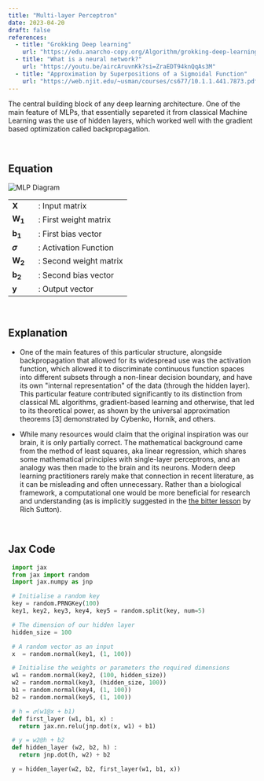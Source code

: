 ```yaml
---
title: "Multi-layer Perceptron"
date: 2023-04-20
draft: false
references:
  - title: "Grokking Deep learning"
    url: "https://edu.anarcho-copy.org/Algorithm/grokking-deep-learning.pdf"
  - title: "What is a neural network?"
    url: "https://youtu.be/aircAruvnKk?si=ZraEDT94knQqAs3M"
  - title: "Approximation by Superpositions of a Sigmoidal Function"
    url: "https://web.njit.edu/~usman/courses/cs677/10.1.1.441.7873.pdf"
---
```


The central building block of any deep learning architecture. One of the main feature of MLPs, that essentially separeted it from classical Machine Learning was the use of hidden layers, which worked well with the gradient based optimization called backpropagation. 

<br>

## Equation

![MLP Diagram](/images/mlp2.png)

<table style="border-collapse: collapse;">
  <tr>
    <td style="padding-right: 20px; vertical-align: middle;"><strong>X</strong></td>
    <td style="vertical-align: middle;">: Input matrix</td>
  </tr>
  <tr>
    <td style="padding-right: 20px; vertical-align: middle;"><strong>W<sub>1</sub></strong></td>
    <td style="vertical-align: middle;">: First weight matrix</td>
  </tr>
  <tr>
    <td style="padding-right: 20px; vertical-align: middle;"><strong>b<sub>1</sub></strong></td>
    <td style="vertical-align: middle;">: First bias vector</td>
  </tr>
  <tr>
    <td style="padding-right: 20px; vertical-align: middle;"><strong>𝜎</strong></td>
    <td style="vertical-align: middle;">: Activation Function</td>
  </tr>
  <tr>
    <td style="padding-right: 20px; vertical-align: middle;"><strong>W<sub>2</sub></strong></td>
    <td style="vertical-align: middle;">: Second weight matrix</td>
  </tr>
  <tr>
    <td style="padding-right: 20px; vertical-align: middle;"><strong>b<sub>2</sub></strong></td>
    <td style="vertical-align: middle;">: Second bias vector</td>
  </tr>
  <tr>
    <td style="padding-right: 20px; vertical-align: middle;"><strong>y</strong></td>
    <td style="vertical-align: middle;">: Output vector</td>
  </tr>
</table>

<br>

## Explanation

- One of the main features of this particular structure, alongside backpropagation that allowed for its widespread use was the activation function, which allowed it to discriminate continuous function spaces into different subsets through a non-linear decision boundary, and have its own "internal representation" of the data (through the hidden layer). This particular feature contributed significantly to its distinction from classical ML algorithms, gradient-based learning and otherwise, that led to its theoretical power, as shown by the universal approximation theorems [3] demonstrated by Cybenko, Hornik, and others.

- While many resources would claim that the original inspiration was our brain, it is only partially correct. The mathematical background came from the method of least squares, aka linear regression, which shares some mathematical principles with single-layer perceptrons, and an analogy was then made to the brain and its neurons. Modern deep learning practitioners rarely make that connection in recent literature, as it can be misleading and often unnecessary. Rather than a biological framework, a computational one would be more beneficial for research and understanding (as is implicitly suggested in the [the bitter lesson](http://www.incompleteideas.net/IncIdeas/BitterLesson.html) by Rich Sutton).

<br>

## Jax Code

```python
 import jax
 from jax import random
 import jax.numpy as jnp

 # Initialise a random key
 key = random.PRNGKey(100)
 key1, key2, key3, key4, key5 = random.split(key, num=5)

 # The dimension of our hidden layer
 hidden_size = 100

 # A random vector as an input
 x  = random.normal(key1, (1, 100))

 # Initialise the weights or parameters the required dimensions
 w1 = random.normal(key2, (100, hidden_size))
 w2 = random.normal(key3, (hidden_size, 100))
 b1 = random.normal(key4, (1, 100))
 b2 = random.normal(key5, (1, 100))

 # h = 𝜎(w1@x + b1)
 def first_layer (w1, b1, x) :
   return jax.nn.relu(jnp.dot(x, w1) + b1)

 # y = w2@h + b2
 def hidden_layer (w2, b2, h) :
   return jnp.dot(h, w2) + b2 

 y = hidden_layer(w2, b2, first_layer(w1, b1, x))
```